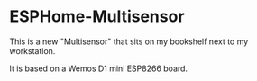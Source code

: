 # ESPHome-Multisensor
<p>This is a new "Multisensor" that sits on my bookshelf next to my workstation.</p>

<p>It is based on a Wemos D1 mini ESP8266 board.</p>


